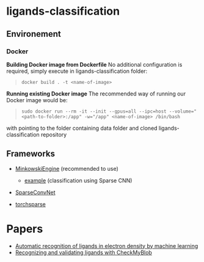 # ligands-classification

## Environement
### Docker
**Building Docker image from Dockerfile**
No additional configuration is required, simply execute in ligands-classification folder:
> `docker build . -t <name-of-image>`  
  
**Running existing Docker image**
The recommended way of running our Docker image would be:
> `sudo docker run --rm -it --init --gpus=all --ipc=host --volume="<path-to-folder>:/app" -w="/app" <name-of-image> /bin/bash`  

with <path-to-folder> pointing to the folder containing data folder and cloned ligands-classification repository

## Frameworks
* [MinkowskiEngine](https://nvidia.github.io/MinkowskiEngine/index.html) (recommended to use)
  * [example](https://github.com/NVIDIA/MinkowskiEngine/blob/432ce88ab1735b84a2d4fb21a5d45af98a968f1b/examples/classification_modelnet40.py) (classification using Sparse CNN)

* [SparseConvNet](https://github.com/facebookresearch/SparseConvNet)
* [torchsparse](https://reposhub.com/python/deep-learning/mit-han-lab-torchsparse.html)

# Papers
* [Automatic recognition of ligands in electron density by machine learning](https://academic.oup.com/bioinformatics/article/35/3/452/5055122)
* [Recognizing and validating ligands with CheckMyBlob](https://academic.oup.com/nar/article/49/W1/W86/6255698)
